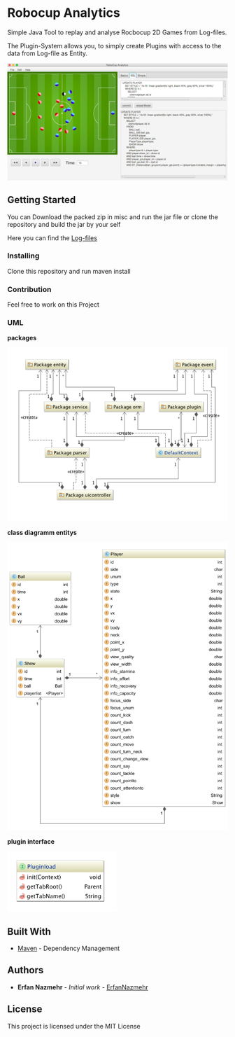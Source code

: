# Robocup Analytics

Simple Java Tool to replay and analyse Rocbocup 2D Games from Log-files.

The Plugin-System allows you, to simply create Plugins with access to the data from Log-file as Entity. 

![alt tag](RobocupAnalytics.png)

## Getting Started

You can Download the packed zip in misc and run the jar file or clone the repository and build the jar by your self

Here you can find the [Log-files](http://chaosscripting.net/files/backup_socsim_robocup_org/2D/log/)

### Installing

Clone this repository and run maven install

### Contribution

Feel free to work on this Project

### UML

**packages**

![alt tag](misc/uml/Module.png)

**class diagramm entitys**

![alt tag](misc/uml/entitys.png)

**plugin interface**

<img src="misc/uml/pluginInterface.png" width="250">

## Built With

* [Maven](https://maven.apache.org/) - Dependency Management

## Authors

* **Erfan Nazmehr** - *Initial work* - [ErfanNazmehr](https://github.com/illiano)

## License

This project is licensed under the MIT License
